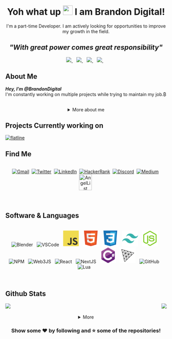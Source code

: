 <H1 align='center'>Yoh what up <img src="https://raw.githubusercontent.com/MartinHeinz/MartinHeinz/master/wave.gif" width="30px" height="30px"> I am Brandon Digital!</H1>
<p align='center'>I'm a part-time Developer. I am actively looking for opportunities to improve my growth in the field.</p>
<i><h2 align="center">"With great power comes great responsibility"</h2></i>

<p align='center'>
<a href="https://twitter.com/brandondigital_">
  <img src="https://img.shields.io/badge/twitter-%231DA1F2.svg?&style=for-the-badge&logo=twitter&logoColor=white" />
</a>&nbsp;&nbsp;
<a href="mailto:brandon@brandondigital.design">
  <img src="https://img.shields.io/badge/email-%23D14836.svg?&style=for-the-badge&logo=gmail&logoColor=white" />
</a>&nbsp;&nbsp;
<a href="https://www.linkedin.com/in/brandondiehl/">
  <img src="https://img.shields.io/badge/linkedin-%230077B5.svg?&style=for-the-badge&logo=linkedin&logoColor=white" />
</a>&nbsp;&nbsp;
<a href="https://stackoverflow.com/users/19077288/brandondigital">
  <img src="https://img.shields.io/badge/stackoverflow-yellow?&style=for-the-badge&logo=stackoverflow&logoColor=white" />
</a>&nbsp;&nbsp;
</p>



## About Me

***Hey, I’m @BrandonDigital***
<br>
I'm constantly working on multiple projects while trying to maintain my job.₿<br><br>

<details>
  <summary align="center">More about me</summary>
  
Experience:
  
- 1.5 years Fivem Development

</details>

## Projects Currently working on
[![flatline](https://imgur.com/K8ogPSf.png)](https://flatlinerp.online)

## Find Me

<br/>
<div align="center">
<a href="mailto:brandon@brandondigitaldesign"> <img src="https://user-images.githubusercontent.com/100613640/167249537-2538da78-a5c8-41d0-b7b8-4cd7503f43e6.png" title="Gmail" width='50'></a>&nbsp;
<a href="https://twitter.com/brandondigital_"> <img src="https://user-images.githubusercontent.com/100613640/167250432-26046656-736f-4f5d-83a7-7df1d5859a17.png" title="Twitter" width='50'></a>&nbsp;
<a href="https://www.linkedin.com/in/brandondiehl/"> <img src="https://user-images.githubusercontent.com/100613640/167250457-c7030156-9316-4903-8215-477f2c31990f.png" title="LinkedIn" width='50'></a>&nbsp;
<a href="https://www.hackerrank.com/brandondigital"> <img src="https://user-images.githubusercontent.com/100613640/167250493-d24e9dba-837b-47f5-837b-016a7e83d3a3.png" title="HackerRank" width='50'></a>&nbsp;
<a href="https://discordapp.com/users/BrandonD#0032"> <img src="https://user-images.githubusercontent.com/100613640/167250511-33460d5c-cd81-4aa8-b484-78ec949e6a24.png" title="Discord" width='50'></a>&nbsp;
<a href="https://medium.com/@brandon_digital"> <img src="https://user-images.githubusercontent.com/100613640/167250523-0a4321fb-4554-4be8-a60e-d07a4a0a01bc.png" title="Medium" width='50'></a>&nbsp;
<a href="https://angel.co/u/brandon-digital"> <img src="https://user-images.githubusercontent.com/100613640/167265315-a13b030d-5af0-4d3e-91d8-98af834e59a4.png" title="AngelList" width='40' height="50"></a>&nbsp;
</div><br/><br/>

          
## Software & Languages

<br/>
<link rel="stylesheet" href="https://cdn.jsdelivr.net/gh/devicons/devicon@v2.15.1/devicon.min.css">
          
<div align="center">  
  <img src="https://cdn.jsdelivr.net/gh/devicons/devicon/icons/blender/blender-original.svg" title="Blender" alt="Blender" width="50" height="50"/>&nbsp;&nbsp;
  <img src="https://cdn.jsdelivr.net/gh/devicons/devicon/icons/vscode/vscode-original.svg" title="Visual Studio Code" alt="VSCode" width="50" height="50"/>&nbsp;&nbsp;
  <img src="https://github.com/devicons/devicon/blob/master/icons/javascript/javascript-original.svg" title="JavaScript" alt="JavaScript" width="50"                      height="50"/>&nbsp;&nbsp;  
  <img src="https://github.com/devicons/devicon/blob/master/icons/html5/html5-original.svg" title="HTML5" alt="HTML" width="50" height="50"/>&nbsp;&nbsp;
  <img src="https://github.com/devicons/devicon/blob/master/icons/css3/css3-original.svg"  title="CSS3" alt="CSS" width="50" height="50"/>&nbsp;&nbsp;
  <img src="https://github.com/devicons/devicon/blob/master/icons/tailwindcss/tailwindcss-plain.svg"  title="Tailwindcss" alt="Tailwindcss" width="50" height="50"/>&nbsp;&nbsp;
  <img src="https://github.com/devicons/devicon/blob/master/icons/nodejs/nodejs-original.svg" title="NodeJS" alt="NodeJS" width="50" height="50"/>&nbsp;&nbsp;
  <img src="https://cdn.jsdelivr.net/gh/devicons/devicon/icons/npm/npm-original-wordmark.svg" title="Node Package Manager" alt="NPM" width="50" height="50"/>&nbsp;&nbsp;
  <img src="https://jirasupport.files.wordpress.com/2018/04/web3.png" title="Web3JS" alt="Web3JS" width="50" height="50"/>&nbsp;&nbsp;
  <img src="https://cdn.jsdelivr.net/gh/devicons/devicon/icons/react/react-original.svg" title="ReactJS" alt="React" width="50" height="50"/>&nbsp;&nbsp;
  <img src="https://www.svgrepo.com/show/354113/nextjs-icon.svg" title="NextJS" alt="NextJS" width="50" height="50"/>&nbsp;&nbsp;
  <img src="https://github.com/devicons/devicon/blob/master/icons/csharp/csharp-original.svg" title="C#" alt="C++" width="50" height="50"/>&nbsp;&nbsp;
  <img src="https://github.com/devicons/devicon/blob/master/icons/threejs/threejs-original.svg" title="Three js" alt="Threejs" width="50" height="50"/>&nbsp;&nbsp;
  <img src="https://cdn.jsdelivr.net/gh/devicons/devicon/icons/github/github-original.svg" title="GitHub" alt="GitHub" width="50" height="50"/>&nbsp; &nbsp;
  <img src="https://cdn.jsdelivr.net/gh/devicons/devicon/icons/lua/lua-original.svg" title="Lua" alt="Lua" width="50" height="50"/>&nbsp; &nbsp;
             
</div><br><br>




## Github Stats

<img align="left" height="170px" src="https://github-readme-stats.vercel.app/api/top-langs/?username=brandondigital&exclude_repo=best-lucky1030.github.io,free-for-dev&layout=compact&langs_count=8&theme=radical"/>
<img align="right" height="170px" src="https://github-readme-stats.vercel.app/api?username=brandondigital&sshow_icons=true&theme=radical&count_private=true"/>
<br/>
<br/>
<details>
  <summary align="center">More</summary>
    <img src="http://github-profile-summary-cards.vercel.app/api/cards/profile-details?username=brandondigital&theme=radical" width="800"/>
    <br>
    <img src="http://github-profile-summary-cards.vercel.app/api/cards/repos-per-language?username=brandondigital&theme=radical" width="375"/>
    <br>
    <img src="http://github-profile-summary-cards.vercel.app/api/cards/most-commit-language?username=brandondigital&theme=radical" width="375"/>
    <br>

    <img src="http://github-profile-summary-cards.vercel.app/api/cards/stats?username=brandondigital&theme=radical" width="375"/>
  <br>
  <img src="http://github-profile-summary-cards.vercel.app/api/cards/productive-time?username=brandondigital&theme=radical" width="375"/>
  
  ## Github Trophies

  <br/>
  <div align="center">
  <img src="https://github-profile-trophy.vercel.app/?username=brandondigital&theme=juicyfresh&no-frame=false" height=130>
  </div><br/><br/>
</details>

<div align="center">

### Show some ❤️ by following and ⭐ some of the repositories!

</div>
